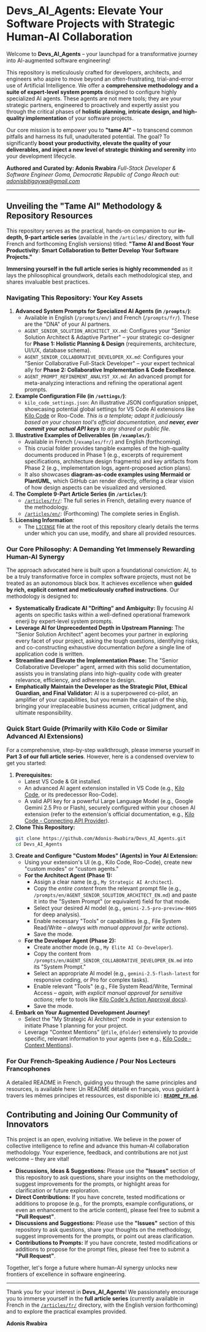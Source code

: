 # Devs_AI_Agents: Elevate Your Software Projects with Strategic Human-AI Collaboration

Welcome to **Devs_AI_Agents** – your launchpad for a transformative journey into AI-augmented software engineering!

This repository is meticulously crafted for developers, architects, and engineers who aspire to move beyond an often-frustrating, trial-and-error use of Artificial Intelligence. We offer a **comprehensive methodology and a suite of expert-level system prompts** designed to configure highly specialized AI agents. These agents are not mere tools; they are your strategic partners, engineered to proactively and expertly assist you through the critical phases of **holistic planning, intricate design, and high-quality implementation** of your software projects.

Our core mission is to empower you to **"tame AI"** – to transcend common pitfalls and harness its full, unadulterated potential. The goal? To significantly **boost your productivity, elevate the quality of your deliverables, and inject a new level of strategic thinking and serenity** into your development lifecycle.

**Authored and Curated by: Adonis Rwabira**
*Full-Stack Developer & Software Engineer*
*Goma, Democratic Republic of Congo*
*Reach out: adonisbitigaywa@gmail.com*

---

## Unveiling the "Tame AI" Methodology & Repository Resources

This repository serves as the practical, hands-on companion to our **in-depth, 9-part article series** (available in the `/articles/` directory, with full French and forthcoming English versions) titled: **"Tame AI and Boost Your Productivity: Smart Collaboration to Better Develop Your Software Projects."**

**Immersing yourself in the full article series is highly recommended** as it lays the philosophical groundwork, details each methodological step, and shares invaluable best practices.

### Navigating This Repository: Your Key Assets

1.  **Advanced System Prompts for Specialized AI Agents (in `/prompts/`)**:
    *   Available in English (`/prompts/en/`) and French (`/prompts/fr/`). These are the "DNA" of your AI partners.
    *   `AGENT_SENIOR_SOLUTION_ARCHITECT_XX.md`: Configures your "Senior Solution Architect & Adaptive Partner" – your strategic co-designer for **Phase 1: Holistic Planning & Design** (requirements, architecture, UI/UX, database schema).
    *   `AGENT_SENIOR_COLLABORATIVE_DEVELOPER_XX.md`: Configures your "Senior Collaborative Full-Stack Developer" – your expert technical ally for **Phase 2: Collaborative Implementation & Code Excellence**.
    *   `AGENT_PROMPT_REFINEMENT_ANALYST_XX.md`: An advanced prompt for meta-analyzing interactions and refining the operational agent prompts.
2.  **Example Configuration File (in `/settings/`)**:
    *   `kilo_code_settings.json`: An illustrative JSON configuration snippet, showcasing potential global settings for VS Code AI extensions like [Kilo Code](https://kilocode.ai/) or Roo-Code. *This is a template; adapt it judiciously based on your chosen tool's official documentation, and **never, ever commit your actual API keys** to any shared or public file.*
3.  **Illustrative Examples of Deliverables (in `/examples/`)**:
    *   Available in French (`/examples/fr/`) and English (forthcoming).
    *   This crucial folder provides tangible examples of the high-quality documents produced in Phase 1 (e.g., excerpts of requirement specifications, architecture design fragments) and key artifacts from Phase 2 (e.g., implementation logs, agent-proposed action plans).
    *   It also showcases **diagram-as-code examples using Mermaid or PlantUML**, which GitHub can render directly, offering a clear vision of how design aspects can be visualized and versioned.
4.  **The Complete 9-Part Article Series (in `/articles/`)**:
    *   [`/articles/fr/`](./articles/fr/): The full series in French, detailing every nuance of the methodology.
    *   [`/articles/en/`](./articles/en/): (Forthcoming) The complete series in English.
5.  **Licensing Information**:
    *   The [`LICENSE`](./LICENSE) file at the root of this repository clearly details the terms under which you can use, modify, and share all provided resources.

### Our Core Philosophy: A Demanding Yet Immensely Rewarding Human-AI Synergy

The approach advocated here is built upon a foundational conviction: AI, to be a truly transformative force in complex software projects, must not be treated as an autonomous black box. It achieves excellence when **guided by rich, explicit context and meticulously crafted instructions**. Our methodology is designed to:

*   **Systematically Eradicate AI "Drifting" and Ambiguity:** By focusing AI agents on specific tasks within a well-defined operational framework enerji by expert-level system prompts.
*   **Leverage AI for Unprecedented Depth in Upstream Planning:** The "Senior Solution Architect" agent becomes your partner in exploring every facet of your project, asking the tough questions, identifying risks, and co-constructing exhaustive documentation *before* a single line of application code is written.
*   **Streamline and Elevate the Implementation Phase:** The "Senior Collaborative Developer" agent, armed with this solid documentation, assists you in translating plans into high-quality code with greater relevance, efficiency, and adherence to design.
*   **Emphatically Maintain the Developer as the Strategic Pilot, Ethical Guardian, and Final Validator:** AI is a superpowered co-pilot, an amplifier of your capabilities, but you remain the captain of the ship, bringing your irreplaceable business acumen, critical judgment, and ultimate responsibility.

### Quick Start Guide (Primarily with Kilo Code or Similar Advanced AI Extensions)

For a comprehensive, step-by-step walkthrough, please immerse yourself in **Part 3 of our full article series**. However, here is a condensed overview to get you started:

1.  **Prerequisites:**
    *   Latest VS Code & Git installed.
    *   An advanced AI agent extension installed in VS Code (e.g., [Kilo Code](https://kilocode.ai/), or its predecessor Roo-Code).
    *   A valid API key for a powerful Large Language Model (e.g., Google Gemini 2.5 Pro or Flash), securely configured within your chosen AI extension (refer to the extension's official documentation, e.g., [Kilo Code - Connecting API Provider](https://kilocode.ai/docs/getting-started/connecting-api-provider)).
2.  **Clone This Repository:**
    ```bash
    git clone https://github.com/Adonis-Rwabira/Devs_AI_Agents.git
    cd Devs_AI_Agents
    ```
3.  **Create and Configure "Custom Modes" (Agents) in Your AI Extension:**
    *   Using your extension's UI (e.g., Kilo Code, Roo-Code), create new "custom modes" or "custom agents."
    *   **For the Architect Agent (Phase 1):**
        *   Assign a clear name (e.g., `My Strategic AI Architect`).
        *   Copy the *entire content* from the relevant prompt file (e.g., `/prompts/en/AGENT_SENIOR_SOLUTION_ARCHITECT_EN.md`) and paste it into the "System Prompt" (or equivalent) field for that mode.
        *   Select your desired AI model (e.g., `gemini-2.5-pro-preview-0605` for deep analysis).
        *   Enable necessary "Tools" or capabilities (e.g., File System Read/Write – *always with manual approval for write actions*).
        *   Save the mode.
    *   **For the Developer Agent (Phase 2):**
        *   Create another mode (e.g., `My Elite AI Co-Developer`).
        *   Copy the content from `/prompts/en/AGENT_SENIOR_COLLABORATIVE_DEVELOPER_EN.md` into its "System Prompt."
        *   Select an appropriate AI model (e.g., `gemini-2.5-flash-latest` for responsive coding, or Pro for complex tasks).
        *   Enable relevant "Tools" (e.g., File System Read/Write, Terminal Access – *again, with explicit manual approval for sensitive actions*; refer to tools like [Kilo Code's Action Approval docs](https://kilocode.ai/docs/features/auto-approving-actions)).
        *   Save the mode.
4.  **Embark on Your Augmented Development Journey!**
    *   Select the "My Strategic AI Architect" mode in your extension to initiate Phase 1 planning for your project.
    *   Leverage "Context Mentions" (`@file`, `@folder`) extensively to provide specific, relevant information to your agents (see e.g., [Kilo Code - Context Mentions](https://kilocode.ai/docs/basic-usage/context-mentions)).

### For Our French-Speaking Audience / Pour Nos Lecteurs Francophones

A detailed README in French, guiding you through the same principles and resources, is available here:
Un README détaillé en français, vous guidant à travers les mêmes principes et ressources, est disponible ici :
[**`README_FR.md`**](./README_FR.md).

## Contributing and Joining Our Community of Innovators

This project is an open, evolving initiative. We believe in the power of collective intelligence to refine and advance this human-AI collaboration methodology. Your experience, feedback, and contributions are not just welcome – they are vital!

*   **Discussions, Ideas & Suggestions:** Please use the **"Issues"** section of this repository to ask questions, share your insights on the methodology, suggest improvements for the prompts, or highlight areas for clarification or future exploration.
*   **Direct Contributions:** If you have concrete, tested modifications or additions to propose (e.g., for the prompts, example configurations, or even an enhancement to the article content), please feel free to submit a **"Pull Request"**.
*   **Discussions and Suggestions:** Please use the **"Issues"** section of this repository to ask questions, share your thoughts on the methodology, suggest improvements for the prompts, or point out areas clarification.
*   **Contributions to Prompts:** If you have concrete, tested modifications or additions to propose for the prompt files, please feel free to submit a **"Pull Request"**.

Together, let's forge a future where human-AI synergy unlocks new frontiers of excellence in software engineering.

---

Thank you for your interest in **Devs_AI_Agents**! We passionately encourage you to immerse yourself in the **full article series** (currently available in French in the [`/articles/fr/`](./articles/fr/) directory, with the English version forthcoming) and to explore the practical examples provided.

**Adonis Rwabira**